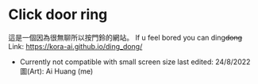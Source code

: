 # Click door ring
這是一個因為很無聊所以按門鈴的網站。
If u feel bored you can ding~~~~dong~~~~
Link: https://kora-ai.github.io/ding_dong/

- Currently not compatible with small screen size
last edited: 24/8/2022
圖(Art): Ai Huang (me)
